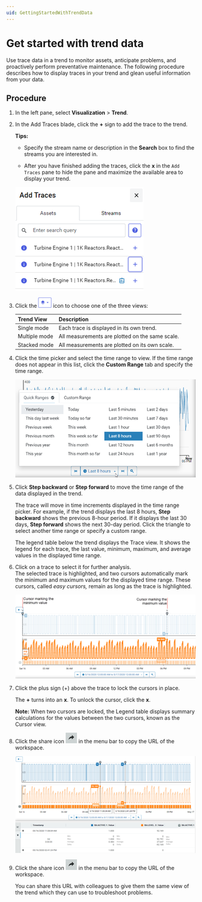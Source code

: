 ```yaml
---
uid: GettingStartedWithTrendData
---
```


# Get started with trend data

Use trace data in a trend to monitor assets, anticipate problems, and proactively perform preventative maintenance. The following procedure describes how to display traces in your trend and glean useful information from your data.

## Procedure

1. In the left pane, select **Visualization** > **Trend**.
   
1. In the Add Traces blade, click the **+** sign to add the trace to the trend. 

   **Tips:**

   - Specify the stream name or description in the **Search** box to find the streams you are interested in.

   - After you have finished adding the traces, click the **x** in the `Add Traces` pane to hide the pane and maximize the available area to display your trend.

    ![Search blade](images/Search_blade_75.png)
   
1. Click the ![Trend views icon](images/trend-views-icon.png) icon to choose one of the three views:

   | Trend View                               | Description                                     |
   | ---------------------------------------- | ----------------------------------------------- |
   | Single mode   | Each trace is displayed in its own trend.       |
   | Multiple mode            | All measurements are plotted on the same scale. |
   | Stacked mode | All measurements are plotted on its own scale.  |
   
1. Click the time picker and select the time range to view. If the time range does not appear in this list, click the **Custom Range** tab and specify the time range.

    ![Time picker](images/Time-picker.png)

1. Click **Step backward** or **Step forward** to move the time range of the data displayed in the trend.

   The trace will move in time increments displayed in the time range picker. For example, if the trend displays the last 8 hours, **Step backward** shows the previous 8-hour period. If it displays the last 30 days, **Step forward** shows the next 30-day period. Click the triangle to select another time range or specify a custom range.

   The legend table below the trend displays the Trace view. It shows the legend for each trace, the last value, minimum, maximum, and average values in the displayed time range.

1. Click on a trace to select it for further analysis.<br>The selected trace is highlighted, and two cursors automatically mark the minimum and maximum values for the displayed time range. These cursors, called *easy cursors,* remain as long as the trace is highlighted.

    ![Maximum and minimum cursors](images/Max_min_cursors.png)

1. Click the plus sign (+) above the trace to lock the cursors in place.
    
    The **+** turns into an **x**.  To unlock the cursor, click the **x**.

    **Note:** When two cursors are locked, the Legend table displays summary calculations for the values between the two cursors, known as the Cursor view.


1. Click the share icon ![share trend session icon](images/share-icon.png) in the menu bar to copy the URL of the workspace. 

    ![Cursor_view](images/Cursor_view.png)

1. Click the share icon ![share trend session icon](images/share-icon.png) in the menu bar to copy the URL of the workspace. 

    You can share this URL with colleagues to give them the same view of the trend which they can use to troubleshoot problems.
